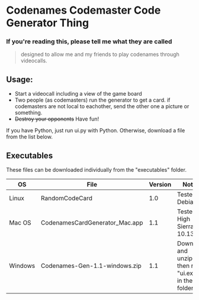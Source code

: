 

# Codenames Codemaster Code Generator Thing
### If you're reading this, please tell me what they are called 


> designed to allow me and my friends to play codenames through videocalls.

## Usage:

- Start a videocall including a view of the game board
- Two people (as codemasters) run the generator to get a card. if codemasters are not local to eachother, send the other one a picture or something.
- ~~Destroy your opponents~~ Have fun!

If you have Python, just run ui.py with Python. Otherwise, download a file from the list below.

## Executables

These files can be downloaded individually from the "executables" folder.

| OS | File | Version | Notes |
| ------ | ------ | ------ | ------ |
| Linux | RandomCodeCard | 1.0 | Tested on Debian 9 |
| Mac OS | CodenamesCardGenerator_Mac.app | 1.1 | Tested on High Sierra 10.13.6|
| Windows | Codenames-Gen-1.1-windows.zip | 1.1 | Download and unzip, then run "ui.exe" in the "ui" folder |

